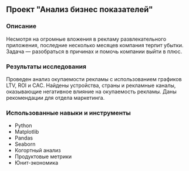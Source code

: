 ## Проект "Анализ бизнес показателей"

### Описание

Несмотря на огромные вложения в рекламу развлекательного приложения, последние несколько месяцев компания терпит убытки. Задача — разобраться в причинах и помочь компании выйти в плюс.

### Результаты исследования

Проведен анализ окупаемости рекламы с использованием графиков LTV, ROI и CAC. Найдены устройства, страны и рекламные каналы, оказывающие негативное влияние на окупаемость рекламы. Даны рекомендации для отдела маркетинга.

### Использованные навыки и инструменты

- Python
- Matplotlib
- Pandas
- Seaborn
- Когортный анализ
- Продуктовые метрики
- Юнит-экономика

